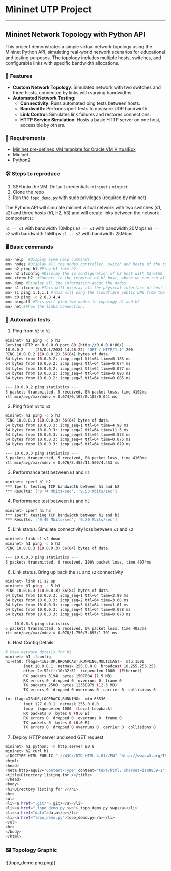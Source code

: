 # Mininet UTP Project
--- 

## **Mininet Network Topology with Python API**

This project demonstrates a simple virtual network topology using the Mininet Python API, simulating real-world network scenarios for educational and testing purposes. The topology includes multiple hosts, switches, and configurable links with specific bandwidth allocations.

### 🔖  **Features**

* **Custom Network Topology**: Simulated network with two switches and three hosts, connected by links with varying bandwidths.
* **Automated Network Testing**:
	* **Connectivity**: Runs automated ping tests between hosts.
	* **Bandwidth**: Performs iperf tests to measure UDP bandwidth.
	* **Link Control**: Simulates link failures and restores connections.
	* **HTTP Service Simulation**: Hosts a basic HTTP server on one host, accessible by others.

### 🧰  **Requirements**

* [Mininet pre-defined VM template for Oracle VM VirtualBox](https://github.com/mininet/mininet/releases/)
* Mininet
* Python2

### 🛠️  **Steps to reproduce**

1.  SSH into the VM. Default credentials:
	`mininet` / `mininet`
2. Clone the repo
3. Run the `topo_demo.py` with sudo privileges (required by mininet)

The Python API will simulate mininet virtual network with two switches (s1, s2) and three hosts (h1, h2, h3) and will create links between the network components:

`h1 -- s1` with bandwidth 10Mbps
`h2 -- s1` with bandwidth 20Mbps
`h3 -- s2` with bandwidth 15Mbps
`s1 -- s2` with bandwidth 25Mbps

### 🖥️ **Basic commands**
```sh
mn> help  #Display some help commands
mn> nodes #Display all the nodes controller, switch and hosts of the topology
mn> h2 ping h1 #Ping h1 form h2
mn> h2 ifconfig #Display the ip configuration of h2 host with h2-eth0
mn> xterm h2  #Connect to the terminal of h2 host, where we can run all the commands
mn> dump #Display all the information about the nodes
mn> s1 ifconfig #This will display all the physical interface of host as well as the logical interface of the switch
mn> s1 ping 1.1.1.1 #This will ping the Cloudflare public DNS from the switch
mn> c0 ping -c 2 8.8.4.4
mn> pingall #This will ping two nodes in topology h1 and h2
mn> net #Show the links connection.
```

### 📝 **Automatic tests**

1. Ping from `h2` to `h1`
```sh
mininet> h1 ping -c 5 h2
Serving HTTP on 0.0.0.0 port 80 (http://0.0.0.0:80/) ...
10.0.0.2 - - [26/Oct/2024 14:26:22] "GET / HTTP/1.1" 200 -
PING 10.0.0.2 (10.0.0.2) 56(84) bytes of data.
64 bytes from 10.0.0.2: icmp_seq=1 ttl=64 time=0.183 ms
64 bytes from 10.0.0.2: icmp_seq=2 ttl=64 time=0.074 ms
64 bytes from 10.0.0.2: icmp_seq=3 ttl=64 time=0.077 ms
64 bytes from 10.0.0.2: icmp_seq=4 ttl=64 time=0.093 ms
64 bytes from 10.0.0.2: icmp_seq=5 ttl=64 time=0.085 ms

--- 10.0.0.2 ping statistics ---
5 packets transmitted, 5 received, 0% packet loss, time 4102ms
rtt min/avg/max/mdev = 0.074/0.102/0.183/0.041 ms
```

2. Ping from `h1` to `h3`
```sh
mininet> h1 ping -c 5 h3
PING 10.0.0.3 (10.0.0.3) 56(84) bytes of data.
64 bytes from 10.0.0.3: icmp_seq=1 ttl=64 time=4.98 ms
64 bytes from 10.0.0.3: icmp_seq=2 ttl=64 time=11.5 ms
64 bytes from 10.0.0.3: icmp_seq=3 ttl=64 time=0.573 ms
64 bytes from 10.0.0.3: icmp_seq=4 ttl=64 time=0.076 ms
64 bytes from 10.0.0.3: icmp_seq=5 ttl=64 time=0.079 ms

--- 10.0.0.3 ping statistics ---
5 packets transmitted, 5 received, 0% packet loss, time 4160ms
rtt min/avg/max/mdev = 0.076/3.453/11.560/4.453 ms
```

3. Performance test between `h1` and `h2`
```sh
mininet> iperf h1 h2
*** Iperf: testing TCP bandwidth between h1 and h2
*** Results: ['8.74 Mbits/sec', '9.53 Mbits/sec']
```

4. Performance test between `h1` and `h3`
```sh
mininet> iperf h1 h3
*** Iperf: testing TCP bandwidth between h1 and h3
*** Results: ['9.49 Mbits/sec', '9.70 Mbits/sec']
```

5. Link status. Simulate connectivity loss between `s1` and `s2`
```sh
mininet> link s1 s2 down
mininet> h1 ping -c 5 h3
PING 10.0.0.3 (10.0.0.3) 56(84) bytes of data.

--- 10.0.0.3 ping statistics ---
5 packets transmitted, 0 received, 100% packet loss, time 4074ms
```

6. Link status. Bring up back the `s1` and `s2` connectivity
```sh
mininet> link s1 s2 up
mininet> h1 ping -c 5 h3
PING 10.0.0.3 (10.0.0.3) 56(84) bytes of data.
64 bytes from 10.0.0.3: icmp_seq=1 ttl=64 time=3.89 ms
64 bytes from 10.0.0.3: icmp_seq=2 ttl=64 time=3.68 ms
64 bytes from 10.0.0.3: icmp_seq=3 ttl=64 time=1.01 ms
64 bytes from 10.0.0.3: icmp_seq=4 ttl=64 time=0.078 ms
64 bytes from 10.0.0.3: icmp_seq=5 ttl=64 time=0.078 ms

--- 10.0.0.3 ping statistics ---
5 packets transmitted, 5 received, 0% packet loss, time 4023ms
rtt min/avg/max/mdev = 0.078/1.750/3.895/1.701 ms
```

6. Host Config Details:
```sh
# View network details for h1
mininet> h1 ifconfig
h1-eth0: flags=4163<UP,BROADCAST,RUNNING,MULTICAST>  mtu 1500
        inet 10.0.0.1  netmask 255.0.0.0  broadcast 10.255.255.255
        ether 2e:52:ff:10:32:51  txqueuelen 1000  (Ethernet)
        RX packets 3194  bytes 1507084 (1.5 MB)
        RX errors 0  dropped 0  overruns 0  frame 0
        TX packets 2500  bytes 12358979 (12.3 MB)
        TX errors 0  dropped 0 overruns 0  carrier 0  collisions 0

lo: flags=73<UP,LOOPBACK,RUNNING>  mtu 65536
        inet 127.0.0.1  netmask 255.0.0.0
        loop  txqueuelen 1000  (Local Loopback)
        RX packets 0  bytes 0 (0.0 B)
        RX errors 0  dropped 0  overruns 0  frame 0
        TX packets 0  bytes 0 (0.0 B)
        TX errors 0  dropped 0 overruns 0  carrier 0  collisions 0
```

7. Deploy HTTP server and send GET request
```sh
mininet> h1 python3 -m http.server 80 &
mininet> h2 curl h1
<!DOCTYPE HTML PUBLIC "-//W3C//DTD HTML 4.01//EN" "http://www.w3.org/TR/html4/strict.dtd">
<html>
<head>
<meta http-equiv="Content-Type" content="text/html; charset=iso8859-1">
<title>Directory listing for /</title>
</head>
<body>
<h1>Directory listing for /</h1>
<hr>
<ul>
<li><a href=".git/">.git/</a></li>
<li><a href=".topo_demo.py.swp">.topo_demo.py.swp</a></li>
<li><a href="data">data</a></li>
<li><a href="topo_demo.py">topo_demo.py</a></li>
</ul>
<hr>
</body>
</html>
```

### 🖼️ Topology Graphic
![[topo_domo.png.png]]